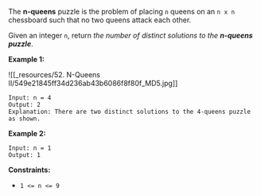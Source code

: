 The **n-queens** puzzle is the problem of placing `n` queens on an `n x n` chessboard such that no two queens attack each other.

Given an integer `n`, return *the number of distinct solutions to the **n-queens puzzle***.

 

**Example 1:**

![[_resources/52. N-Queens II/549e21845ff34d236ab43b6086f8f80f_MD5.jpg]]

```
Input: n = 4
Output: 2
Explanation: There are two distinct solutions to the 4-queens puzzle as shown.
```

**Example 2:**

```
Input: n = 1
Output: 1
```

 

**Constraints:**

- `1 <= n <= 9`